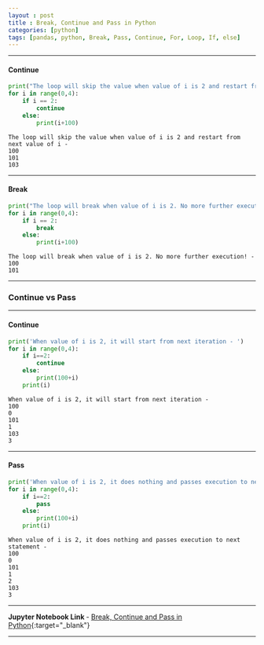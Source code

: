 ```yaml
---
layout : post
title : Break, Continue and Pass in Python
categories: [python]
tags: [pandas, python, Break, Pass, Continue, For, Loop, If, else]
---
```


<hr>

#### Continue

```python
print("The loop will skip the value when value of i is 2 and restart from next value of i - ")
for i in range(0,4):
    if i == 2:
        continue
    else:
        print(i+100)
```

<!--break-->
>
    The loop will skip the value when value of i is 2 and restart from next value of i - 
    100
    101
    103


---

#### Break

```python
print("The loop will break when value of i is 2. No more further execution! - ")
for i in range(0,4):
    if i == 2:
        break
    else:
        print(i+100)
```
>
    The loop will break when value of i is 2. No more further execution! - 
    100
    101


---

### Continue vs Pass

---

#### Continue


```python
print('When value of i is 2, it will start from next iteration - ')
for i in range(0,4):
    if i==2:
        continue
    else:
        print(100+i)
    print(i)
```
>
    When value of i is 2, it will start from next iteration - 
    100
    0
    101
    1
    103
    3

---

#### Pass



```python
print('When value of i is 2, it does nothing and passes execution to next statement - ')
for i in range(0,4):
    if i==2:
        pass
    else:
        print(100+i)
    print(i)
```
>
    When value of i is 2, it does nothing and passes execution to next statement - 
    100
    0
    101
    1
    2
    103
    3

--- 
<b> Jupyter Notebook Link </b>   - [Break, Continue and Pass in Python](https://nbviewer.jupyter.org/github/aakashkh/Sample-Jupyter-Notebooks/blob/master/Break%2C%20Continue%20and%20Pass%20in%20Python.ipynb){:target="_blank"}

---